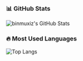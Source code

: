 ### 📊 GitHub Stats
![binmuxiz's GitHub Stats](https://github-readme-stats.vercel.app/api?username=leb001122&show_icons=true&theme=radical)

### 🔥 Most Used Languages
![Top Langs](https://github-readme-stats.vercel.app/api/top-langs/?username=leb001122&layout=compact&theme=radical)
